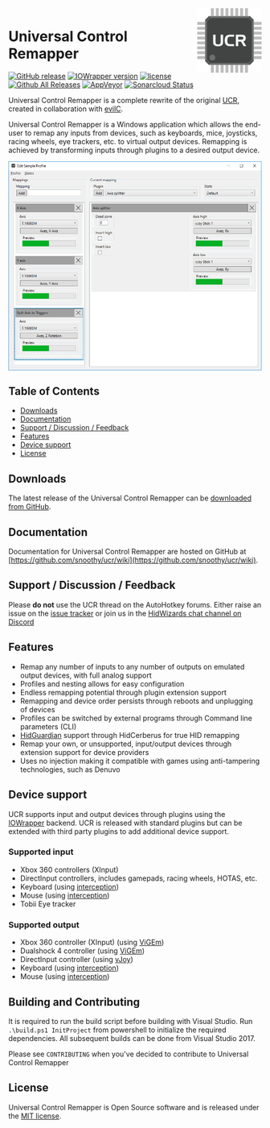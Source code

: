 <img src="icon.png" align="right" />

# Universal Control Remapper
[![GitHub release](https://img.shields.io/badge/release-v0.6.0-blue.svg)](https://github.com/Snoothy/UCR/releases/tag/v0.6.0) [![IOWrapper version](https://img.shields.io/badge/IOWrapper-v0.9.11-blue.svg)](https://github.com/evilC/IOWrapper) [![license](https://img.shields.io/github/license/snoothy/ucr.svg)](https://github.com/Snoothy/UCR/blob/master/LICENSE) [![Github All Releases](https://img.shields.io/github/downloads/snoothy/ucr/total.svg)](https://github.com/Snoothy/UCR/releases) [![AppVeyor](https://ci.appveyor.com/api/projects/status/github/Snoothy/UCR?svg=true)](https://ci.appveyor.com/project/Snoothy/ucr) [![Sonarcloud Status](https://sonarcloud.io/api/project_badges/measure?project=Snoothy_UCR&metric=alert_status)](https://sonarcloud.io/dashboard?id=Snoothy_UCR)

Universal Control Remapper is a complete rewrite of the original [UCR](https://github.com/evilC/UCR), created in collaboration with [evilC](https://github.com/evilC/).

Universal Control Remapper is a Windows application which allows the end-user to remap any inputs from devices, such as keyboards, mice, joysticks, racing wheels, eye trackers, etc. to virtual output devices. Remapping is achieved by transforming inputs through plugins to a desired output device.

<img src="Screenshot.png" align="center" />

## Table of Contents ##

- [Downloads](#downloads)
- [Documentation](#documentation)
- [Support / Discussion / Feedback](#support--discussion--feedback)
- [Features](#features)
- [Device support](#device-support)
- [License](#license)



## Downloads ##

The latest release of the Universal Control Remapper can be [downloaded from GitHub](https://github.com/snoothy/ucr/releases).



## Documentation ##

Documentation for Universal Control Remapper are hosted on GitHub at [https://github.com/snoothy/ucr/wiki](https://github.com/snoothy/ucr/wiki).



## Support / Discussion / Feedback

Please **do not** use the UCR thread on the AutoHotkey forums. Either raise an issue on the [issue tracker](https://github.com/Snoothy/UCR/issues) or join us in the [HidWizards chat channel on Discord](https://discord.gg/MmnhQYQ)



## Features ##

- Remap any number of inputs to any number of outputs on emulated output devices, with full analog support
- Profiles and nesting allows for easy configuration 
- Endless remapping potential through plugin extension support
- Remapping and device order persists through reboots and unplugging of devices
- Profiles can be switched by external programs through Command line parameters (CLI)
- [HidGuardian](https://github.com/nefarius/ViGEm/tree/master/Sys/HidGuardian) support through HidCerberus for true HID remapping 
- Remap your own, or unsupported, input/output devices through extension support for device providers
- Uses no injection making it compatible with games using anti-tampering technologies, such as Denuvo



## Device support ##

UCR supports input and output devices through plugins using the [IOWrapper](https://github.com/evilC/IOWrapper) backend. UCR is released with standard plugins but can be extended with third party plugins to add additional device support.

### Supported input ###

- Xbox 360 controllers (XInput)
- DirectInput controllers, includes gamepads, racing wheels, HOTAS, etc.
- Keyboard (using [interception](https://github.com/oblitum/Interception))
- Mouse (using [interception](https://github.com/oblitum/Interception))
- Tobii Eye tracker

### Supported output ###

- Xbox 360 controller (XInput) (using [ViGEm](https://github.com/nefarius/ViGEm))
- Dualshock 4 controller (using [ViGEm](https://github.com/nefarius/ViGEm))
- DirectInput controller (using [vJoy](https://github.com/shauleiz/vJoy))
- Keyboard (using [interception](https://github.com/oblitum/Interception))
- Mouse (using [interception](https://github.com/oblitum/Interception))

## Building and Contributing ##
It is required to run the build script before building with Visual Studio. Run `.\build.ps1 InitProject` from powershell to initialize the required dependencies. All subsequent builds can be done from Visual Studio 2017.

Please see  `CONTRIBUTING` when you've decided to contribute to Universal Control Remapper

## License ##

Universal Control Remapper is Open Source software and is released under the [MIT license](https://github.com/Snoothy/UCR/blob/master/LICENSE). 
